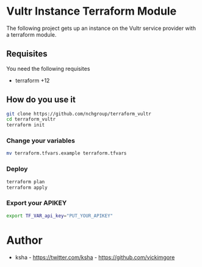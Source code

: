 # Vultr Instance Terraform Module

The following project gets up an instance on the Vultr service provider with a terraform module.

## Requisites

You need the following requisites

- terraform +12

## How do you use it

```bash
git clone https://github.com/nchgroup/terraform_vultr
cd terraform_vultr
terraform init
```

### Change your variables

```bash
mv terraform.tfvars.example terraform.tfvars
```

### Deploy

```bash
terraform plan
terraform apply
```

### Export your APIKEY

```bash
export TF_VAR_api_key="PUT_YOUR_APIKEY"
```
# Author
* ksha - https://twitter.com/ksha - https://github.com/vickimgore
